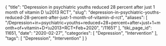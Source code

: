 {
    "title": "Depression in psychiatric youths reduced 28 percent after just 1 month of vitamin D \u2013 RCT",
    "slug": "depression-in-psychiatric-youths-reduced-28-percent-after-just-1-month-of-vitamin-d-rct",
    "aliases": [
        "/Depression+in+psychiatric+youths+reduced+28+percent+after+just+1+month+of+vitamin+D+\u2013+RCT+Feb+2020",
        "/11651"
    ],
    "tiki_page_id": 11651,
    "date": "2020-02-27",
    "categories": [
        "Depression",
        "Intervention"
    ],
    "tags": [
        "Depression",
        "Intervention"
    ]
}